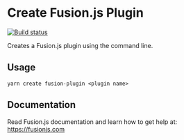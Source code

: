 # Create Fusion.js Plugin

[![Build status](https://badge.buildkite.com/d88a9ed53e3576e79103ee6dc1afb51bbb6e370bfcac6fa15a.svg?branch=master)](https://buildkite.com/uberopensource/create-fusion-plugin)

Creates a Fusion.js plugin using the command line.

## Usage

```
yarn create fusion-plugin <plugin name>
```

## Documentation

Read Fusion.js documentation and learn how to get help at: https://fusionjs.com

